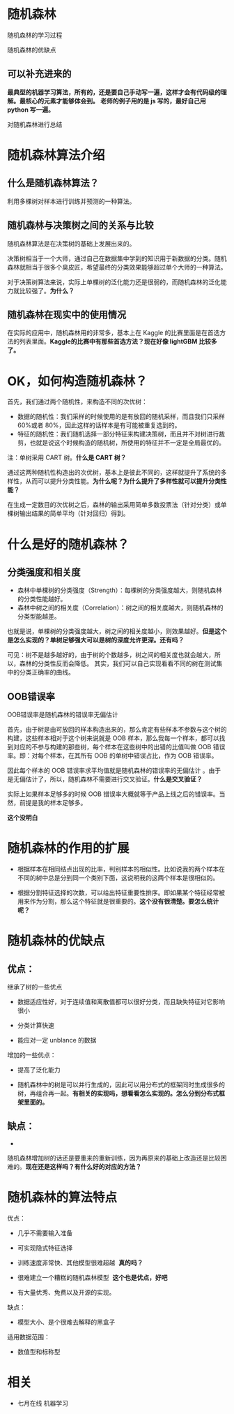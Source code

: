 
# 随机森林

随机森林的学习过程

随机森林的优缺点

## 可以补充进来的


**最典型的机器学习算法，所有的，还是要自己手动写一遍，这样才会有代码级的理解。最核心的元素才能够体会到。**
**老师的例子用的是 js 写的，最好自己用 python 写一遍。**




对随机森林进行总结




# 随机森林算法介绍

## 什么是随机森林算法？


利用多棵树对样本进行训练并预测的一种算法。


## 随机森林与决策树之间的关系与比较


随机森林算法是在决策树的基础上发展出来的。

决策树相当于一个大师，通过自己在数据集中学到的知识用于新数据的分类。随机森林就相当于很多个臭皮匠，希望最终的分类效果能够超过单个大师的一种算法。

对于决策树算法来说，实际上单棵树的泛化能力还是很弱的，而随机森林的泛化能力就比较强了。**为什么？**


## 随机森林在现实中的使用情况


在实际的应用中，随机森林用的非常多，基本上在 Kaggle 的比赛里面是在首选方法的列表里面。**Kaggle的比赛中有那些首选方法？现在好像 lightGBM 比较多了。**


# OK，如何构造随机森林？


首先，我们通过两个随机性，来构造不同的次优树：

* 数据的随机性：我们采样的时候使用的是有放回的随机采样，而且我们只采样 60%或者 80%，因此这样的话样本是有可能被重复选到的。
* 特征的随机性：我们随机选择一部分特征来构建决策树，而且并不对树进行裁剪，也就是说这个时候构造的随机树，所使用的特征并不一定是全局最优的。


注：单树采用 CART 树。**什么是 CART 树？**

通过这两种随机性构造出的次优树，基本上是彼此不同的，这样就提升了系统的多样性，从而可以提升分类性能。**为什么呢？为什么提升了多样性就可以提升分类性能？**

在生成一定数目的次优树之后，森林的输出采用简单多数投票法（针对分类）或单棵树输出结果的简单平均（针对回归）得到。


# 什么是好的随机森林？




## 分类强度和相关度

- 森林中单棵树的分类强度（Strength）：每棵树的分类强度越大，则随机森林的分类性能越好。
- 森林中树之间的相关度（Correlation）：树之间的相关度越大，则随机森林的分类型能越差。


也就是说，单棵树的分类强度越大，树之间的相关度越小，则效果越好。**但是这个是怎么实现的？单树足够强大可以是树的深度允许更深。还有吗？**

可见：树不是越多越好的，由于树的个数越多，树之间的相关度也就会越大，所以，森林的分类性反而会降低。 其实，我们可以自己实现看看不同的树在测试集中的分类正确率的曲线。


## OOB错误率


OOB错误率是随机森林的错误率无偏估计

首先，由于树是由可放回的样本构造出来的，那么肯定有些样本不参数与这个树的构建，这些样本相对于这个树来说就是 OOB 样本，那么我每一个样本，都可以找到对应的不参与构建的那些树，每个样本在这些树中的出错的比值叫做 OOB 错误率。即：对每个样本，在其所有 OOB 的单树中错误占比，作为 OOB 错误率。

因此每个样本的 OOB 错误率求平均值就是随机森林的错误率的无偏估计 。由于是无偏估计了，所以，随机森林不需要进行交叉验证。**什么是交叉验证？**

实际上如果样本足够多的时候 OOB 错误率大概就等于产品上线之后的错误率。当然，前提是我的样本足够多。

**这个没明白**


# 随机森林的作用的扩展






  * 根据样本在相同结点出现的比率，判别样本的相似性。比如说我的两个样本在不同的树中总是分到同一个类别下面，这说明我的这两个样本是很相似的。


  * 根据分割特征选择的次数，可以给出特征重要性排序。即如果某个特征经常被用来作为分割，那么这个特征就是很重要的。**这个没有很清楚。要怎么统计呢？**





# 随机森林的优缺点




## 优点：


继承了树的一些优点




  * 数据适应性好，对于连续值和离散值都可以很好分类，而且缺失特征对它影响很小


  * 分类计算快速


  * 能应对一定 unblance 的数据


增加的一些优点：


  * 提高了泛化能力


  * 随机森林中的树是可以并行生成的，因此可以用分布式的框架同时生成很多的树，再组合再一起。**有相关的实现吗，想看看怎么实现的。怎么分到分布式框架里面的。**




## 缺点：






  *


随机森林增加树的话还是要重来的重新训练，因为再原来的基础上改造还是比较困难的。**现在还是这样吗？有什么好的对应的方法？**






# 随机森林的算法特点


优点：




  * 几乎不需要输入准备


  * 可实现隐式特征选择


  * 训练速度非常快、其他模型很难超越  **真的吗？**


  * 很难建立一个糟糕的随机森林模型  **这个也是优点，好吧**


  * 有大量优秀、免费以及开源的实现。


缺点：


  * 模型大小、是个很难去解释的黑盒子


适用数据范围：


  * 数值型和标称型







# 相关

* 七月在线 机器学习
